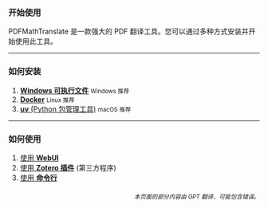 ### 开始使用

PDFMathTranslate 是一款强大的 PDF 翻译工具。您可以通过多种方式安装并开始使用此工具。

---

### 如何安装

1. [**Windows 可执行文件**](./INSTALLATION_winexe.md) <small>Windows 推荐</small>
2. [**Docker**](./INSTALLATION_docker.md) <small>Linux 推荐</small>
3. [**uv** (Python 包管理工具)](./INSTALLATION_uv.md) <small>macOS 推荐</small>

---

### 如何使用

1. [使用 **WebUI**](./USAGE_webui.md)
2. [使用 **Zotero 插件**](https://github.com/guaguastandup/zotero-pdf2zh) (第三方程序)
3. [使用 **命令行**](./USAGE_commandline.md)

<div align="right"> 
<h6><small>本页面的部分内容由 GPT 翻译，可能包含错误。</small></h6>